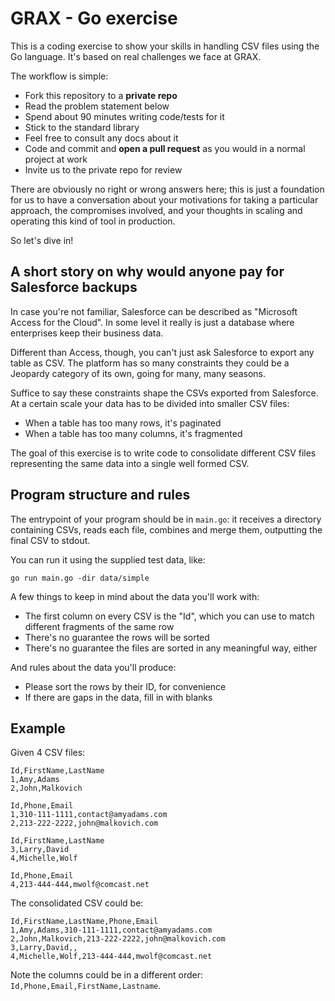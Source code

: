 # GRAX - Go exercise

This is a coding exercise to show your skills in handling CSV files using the Go language. It's based on real challenges we face at GRAX.

The workflow is simple:

- Fork this repository to a **private repo**
- Read the problem statement below
- Spend about 90 minutes writing code/tests for it
- Stick to the standard library
- Feel free to consult any docs about it
- Code and commit and **open a pull request** as you would in a normal project at work
- Invite us to the private repo for review

There are obviously no right or wrong answers here; this is just a foundation for us to have a conversation about your motivations for taking a particular approach, the compromises involved, and your thoughts in scaling and operating this kind of tool in production.

So let's dive in!

## A short story on why would anyone pay for Salesforce backups

In case you're not familiar, Salesforce can be described as "Microsoft Access for the Cloud". In some level it really is just a database where enterprises keep their business data.

Different than Access, though, you can't just ask Salesforce to export any table as CSV. The platform has so many constraints they could be a Jeopardy category of its own, going for many, many seasons.

Suffice to say these constraints shape the CSVs exported from Salesforce. At a certain scale your data has to be divided into smaller CSV files:

- When a table has too many rows, it's paginated
- When a table has too many columns, it's fragmented

The goal of this exercise is to write code to consolidate different CSV files representing the same data into a single well formed CSV.

## Program structure and rules

The entrypoint of your program should be in `main.go`: it receives a directory containing CSVs, reads each file, combines and merge them, outputting the final CSV to stdout.

You can run it using the supplied test data, like:

```
go run main.go -dir data/simple
```

A few things to keep in mind about the data you'll work with:

- The first column on every CSV is the "Id", which you can use to match different fragments of the same row
- There's no guarantee the rows will be sorted
- There's no guarantee the files are sorted in any meaningful way, either

And rules about the data you'll produce:

- Please sort the rows by their ID, for convenience
- If there are gaps in the data, fill in with blanks

## Example

Given 4 CSV files:

```
Id,FirstName,LastName
1,Amy,Adams
2,John,Malkovich
```

```
Id,Phone,Email
1,310-111-1111,contact@amyadams.com
2,213-222-2222,john@malkovich.com
```

```
Id,FirstName,LastName
3,Larry,David
4,Michelle,Wolf
```

```
Id,Phone,Email
4,213-444-444,mwolf@comcast.net
```

The consolidated CSV could be:

```
Id,FirstName,LastName,Phone,Email
1,Amy,Adams,310-111-1111,contact@amyadams.com
2,John,Malkovich,213-222-2222,john@malkovich.com
3,Larry,David,,
4,Michelle,Wolf,213-444-444,mwolf@comcast.net
```

Note the columns could be in a different order: `Id,Phone,Email,FirstName,Lastname`.

